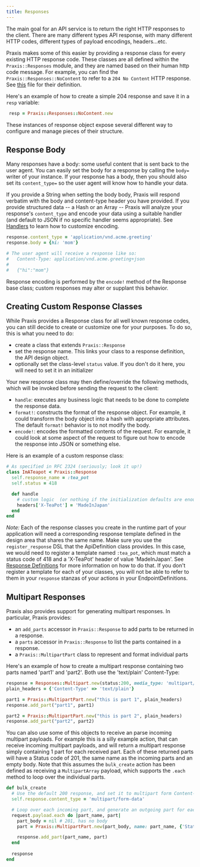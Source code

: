 ```yaml
---
title: Responses
---
```


The main goal for an API service is to return the right HTTP responses to the client. There are many different types API response, with many different HTTP codes, different types of payload encodings, headers...etc.

Praxis makes some of this easier by providing a response class for every existing HTTP response code. These classes are all defined within the `Praxis::Responses` module, and they are named based on their human http code message. For example, you can find the `Praxis::Responses::NoContent` to refer to a `204 No Content` HTTP response. See [this](https://github.com/praxis/praxis/blob/master/lib/praxis/responses/http.rb) file for their definition.

Here's an example of how to create a simple 204 response and save it in a `resp` variable:
```ruby
 resp = Praxis::Responses::NoContent.new
```

These instances of response object expose several different way to configure and manage pieces of their structure.

## Response Body

Many responses have a body: some useful content that is sent back to the user agent. You can easily set the body for a response by calling the `body=` writer of your instance. If your response has a body, then you should also set its `content_type=` so the user agent will know how to handle your data.

If you provide a String when setting the body body, Praxis will respond verbatim with the body and content-type header you have provided. If you provide structured data -- a Hash or an Array -- Praxis will analyze your response's `content_type` and encode your data using a suitable handler (and default to JSON if no specific handler seems appropriate).
See [Handlers](../handlers/) to learn how to customize encoding.

```ruby
response.content_type = 'application/vnd.acme.greeting'
response.body = {hi: 'mom'}

# The user agent will receive a response like so:
#   Content-Type: application/vnd.acme.greeting+json
#
#   {"hi":"mom"}
```

Response encoding is performed by the `encode!` method of the Response base class;
custom responses may alter or supplant this behavior.

## Creating Custom Response Classes

While Praxis provides a Response class for all well known response codes, you can still decide to create or customize one for your purposes. To do so, this is what you need to do:

* create a class that extends `Praxis::Response`
* set the response name. This links your class to a response definition, the
  API design object.
* optionally set the class-level `status` value. If you don't do it here, you
  will need to set it in an initializer

Your new response class may then define/override the following methods, which will be invoked before sending the request to the client:

* `handle`: executes any business logic that needs to be done to complete the response data.
* `format!`: constructs the format of the response object. For example, it could transform the body object into a hash with appropriate attributes. The default `format!` behavior is to not modify the body.
* `encode!`: encodes the formatted contents of the request. For example, it could look at some aspect of the request to figure out how to encode the response into JSON or something else.

Here is an example of a custom response class:

```ruby
# As specified in RFC 2324 (seriously; look it up!)
class ImATeapot < Praxis::Response
  self.response_name = :tea_pot
  self.status = 418

  def handle
    # custom logic  (or nothing if the initialization defaults are enough)
    headers['X-TeaPot'] = 'MadeInJapan'
  end
end
```

*Note:* Each of the response classes you create in the runtime part of your application will need a corresponding response template defined in the design area that shares the same name. Make sure you use the `register_response` DSL that the ApiDefinition class provides. In this case, we would need to register a template named `:tea_pot`, which must match a status code of 418 and a 'X-TeaPot' header of value 'MadeInJapan'. See [Response Definitions](../design/response-definitions) for more information on how to do that. If you don't register a template for each of your classes, you will not be able to refer to them in your `response` stanzas of your actions in your EndpointDefinitions.


## Multipart Responses

Praxis also provides support for generating multipart responses. In particular, Praxis provides:

- an `add_parts` accessor in `Praxis::Response` to add parts to be returned in
  a response.
- a `parts` accessor in `Praxis::Response` to list the parts contained in a
  response.
- a `Praxis::MultipartPart` class to represent and format individual parts

Here's an example of how to create a multipart response containing two parts named 'part1' and 'part2'.
Both use the 'text/plain' Content-Type:

```ruby
response = Responses::Multipart.new(status:200, media_type: 'multipart/form-data')
plain_headers = {'Content-Type' => 'text/plain'}

part1 = Praxis::MultipartPart.new("this is part 1", plain_headers)
response.add_part("part1", part1)

part2 = Praxis::MultipartPart.new("this is part 2", plain_headers)
response.add_part("part2", part2)
```

You can also use some of this objects to receive an parse incoming multipart payloads. For example this is a silly example action, that can receive incoming multipart payloads, and will return a multipart response simply containing 1 part for each received part. Each of these returned parts will have a Status code of 201, the same name as the incoming parts and an empty body. Note that this assumes the `bulk_create` action has been defined as receiving a `MultipartArray` payload, which supports the `.each` method to loop over the individual parts.

```ruby
def bulk_create
  # Use the default 200 response, and set it to multipart form Content-Type
  self.response.content_type = 'multipart/form-data'

  # Loop over each incoming part, and generate an outgoing part for each
  request.payload.each do |part_name, part|
    part_body = nil # 201, has no body
    part = Praxis::MultipartPart.new(part_body, name: part_name, {'Status' => '201'})

    response.add_part(part_name, part)
  end
  
  response
end
```